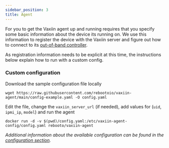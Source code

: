 ```yaml
---
sidebar_position: 3
title: Agent
---
```


For you to get the Vaxiin agent up and running requires that you specify some basic information about the device its running on.
We use this information to register the device with the Vaxiin server and figure out how to connect to its [out-of-band controller](../faq#what-models-do-you-support).

As registration information needs to be explicit at this time, the instructions below explain how to run with a custom config.

### Custom configuration
Download the sample configuration file locally
```
wget https://raw.githubusercontent.com/rebootoio/vaxiin-agent/main/config-example.yaml -O config.yaml
```
Edit the file, change the `vaxiin_server_url` (if needed), add values for (`uid`, `ipmi_ip`, `model`) and run the agent
```
docker run -d -v $(pwd)/config.yaml:/etc/vaxiin-agent-config/config.yaml rebooto/vaxiin-agent
```
_Additional information about the available configuration can be found in the [configuration section](../configuration/agent)._

